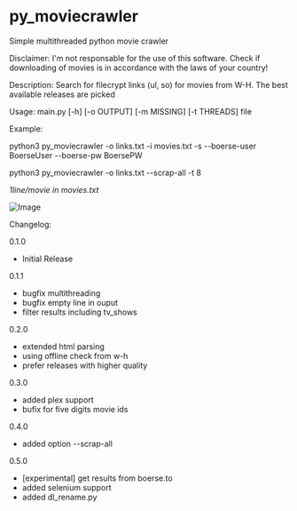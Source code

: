 # py_moviecrawler
Simple multithreaded python movie crawler

Disclaimer: I'm not responsable for the use of this software. Check if downloading of movies is in accordance with the laws of your country!

Description:
Search for filecrypt links (ul, so) for movies from W-H. The best available releases are picked

Usage: main.py [-h] [-o OUTPUT] [-m MISSING] [-t THREADS] file

Example:

python3 py_moviecrawler -o links.txt -i movies.txt -s --boerse-user BoerseUser --boerse-pw BoersePW

python3 py_moviecrawler -o links.txt --scrap-all -t 8

_1line/movie in movies.txt_


![Image](https://i.imgur.com/n0T4oXR.png)

Changelog:

0.1.0
* Initial Release

0.1.1
* bugfix multithreading
* bugfix empty line in ouput
* filter results including tv_shows

0.2.0
* extended html parsing
* using offline check from w-h
* prefer releases with higher quality

0.3.0
* added plex support
* bufix for five digits movie ids

0.4.0
* added option --scrap-all

0.5.0
* [experimental] get results from boerse.to
* added selenium support
* added dl_rename.py
